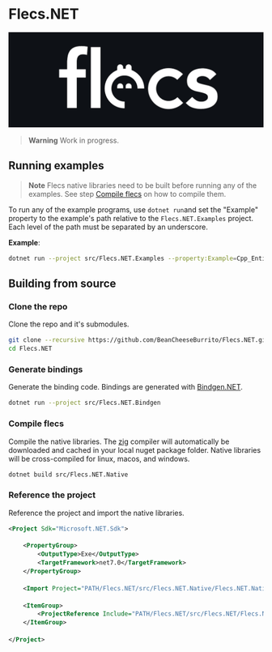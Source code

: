 # Flecs.NET
![](https://raw.githubusercontent.com/SanderMertens/flecs/master/docs/img/logo.png)

> **Warning**
> Work in progress.

## Running examples
> **Note**
> Flecs native libraries need to be built before running any of the examples. See step [Compile flecs](https://github.com/BeanCheeseBurrito/Flecs.NET#compile-flecs) on how to compile them.

To run any of the example programs, use ``dotnet run``and set the "Example" property to the example's path relative to the ``Flecs.NET.Examples`` project. Each level of the path must be separated by an underscore.

**Example**:
```bash
dotnet run --project src/Flecs.NET.Examples --property:Example=Cpp_Entities_Basics
```

## Building from source
### Clone the repo
Clone the repo and it's submodules.
```bash
git clone --recursive https://github.com/BeanCheeseBurrito/Flecs.NET.git
cd Flecs.NET
```
### Generate bindings
Generate the binding code. Bindings are generated with [Bindgen.NET](https://github.com/BeanCheeseBurrito/Bindgen.NET).
```bash
dotnet run --project src/Flecs.NET.Bindgen
```
### Compile flecs
Compile the native libraries. The [zig](https://ziglang.org/learn/overview/#cross-compiling-is-a-first-class-use-case) compiler will automatically be downloaded and cached in your local nuget package folder. Native libraries will be cross-compiled for linux, macos, and windows.
```bash
dotnet build src/Flecs.NET.Native
```

### Reference the project
Reference the project and import the native libraries.

```xml
<Project Sdk="Microsoft.NET.Sdk">

    <PropertyGroup>
        <OutputType>Exe</OutputType>
        <TargetFramework>net7.0</TargetFramework>
    </PropertyGroup>

    <Import Project="PATH/Flecs.NET/src/Flecs.NET.Native/Flecs.NET.Native.targets" />

    <ItemGroup>
        <ProjectReference Include="PATH/Flecs.NET/src/Flecs.NET/Flecs.NET.csproj" />
    </ItemGroup>

</Project>
```

